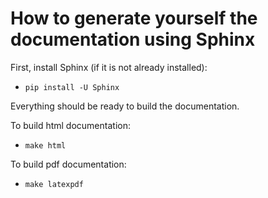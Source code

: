 How to generate yourself the documentation using Sphinx
=======================================================

First, install Sphinx (if it is not already installed):

* `pip install -U Sphinx`

Everything should be ready to build the documentation.

To build html documentation:

* `make html`

To build pdf documentation:

* `make latexpdf`




